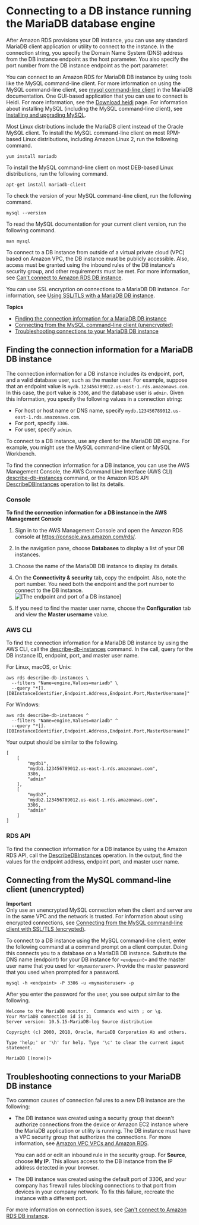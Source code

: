# Connecting to a DB instance running the MariaDB database engine<a name="USER_ConnectToMariaDBInstance"></a>

After Amazon RDS provisions your DB instance, you can use any standard MariaDB client application or utility to connect to the instance\. In the connection string, you specify the Domain Name System \(DNS\) address from the DB instance endpoint as the host parameter\. You also specify the port number from the DB instance endpoint as the port parameter\.

You can connect to an Amazon RDS for MariaDB DB instance by using tools like the MySQL command\-line client\. For more information on using the MySQL command\-line client, see [mysql command\-line client](http://mariadb.com/kb/en/mariadb/mysql-command-line-client/) in the MariaDB documentation\. One GUI\-based application that you can use to connect is Heidi\. For more information, see the [Download heidi](http://www.heidisql.com/download.php) page\. For information about installing MySQL \(including the MySQL command\-line client\), see [Installing and upgrading MySQL](https://dev.mysql.com/doc/refman/8.0/en/installing.html)\. 

Most Linux distributions include the MariaDB client instead of the Oracle MySQL client\. To install the MySQL command\-line client on most RPM\-based Linux distributions, including Amazon Linux 2, run the following command\.

```
yum install mariadb
```

To install the MySQL command\-line client on most DEB\-based Linux distributions, run the following command\.

```
apt-get install mariadb-client
```

To check the version of your MySQL command\-line client, run the following command\.

```
mysql --version
```

To read the MySQL documentation for your current client version, run the following command\.

```
man mysql
```

To connect to a DB instance from outside of a virtual private cloud \(VPC\) based on Amazon VPC, the DB instance must be publicly accessible\. Also, access must be granted using the inbound rules of the DB instance's security group, and other requirements must be met\. For more information, see [Can't connect to Amazon RDS DB instance](CHAP_Troubleshooting.md#CHAP_Troubleshooting.Connecting)\.

You can use SSL encryption on connections to a MariaDB DB instance\. For information, see [Using SSL/TLS with a MariaDB DB instance](mariadb-ssl-connections.md#MariaDB.Concepts.SSLSupport)\.

**Topics**
+ [Finding the connection information for a MariaDB DB instance](#USER_ConnectToMariaDBInstance.EndpointAndPort)
+ [Connecting from the MySQL command\-line client \(unencrypted\)](#USER_ConnectToMariaDBInstance.CLI)
+ [Troubleshooting connections to your MariaDB DB instance](#USER_ConnectToMariaDBInstance.Troubleshooting)

## Finding the connection information for a MariaDB DB instance<a name="USER_ConnectToMariaDBInstance.EndpointAndPort"></a>

The connection information for a DB instance includes its endpoint, port, and a valid database user, such as the master user\. For example, suppose that an endpoint value is `mydb.123456789012.us-east-1.rds.amazonaws.com`\. In this case, the port value is `3306`, and the database user is `admin`\. Given this information, you specify the following values in a connection string:
+ For host or host name or DNS name, specify `mydb.123456789012.us-east-1.rds.amazonaws.com`\.
+ For port, specify `3306`\.
+ For user, specify `admin`\.

To connect to a DB instance, use any client for the MariaDB DB engine\. For example, you might use the MySQL command\-line client or MySQL Workbench\.

To find the connection information for a DB instance, you can use the AWS Management Console, the AWS Command Line Interface \(AWS CLI\) [describe\-db\-instances](https://docs.aws.amazon.com/cli/latest/reference/rds/describe-db-instances.html) command, or the Amazon RDS API [DescribeDBInstances](https://docs.aws.amazon.com/AmazonRDS/latest/APIReference/API_DescribeDBInstances.html) operation to list its details\. 

### Console<a name="USER_ConnectToMariaDBInstance.EndpointAndPort.Console"></a>

**To find the connection information for a DB instance in the AWS Management Console**

1. Sign in to the AWS Management Console and open the Amazon RDS console at [https://console\.aws\.amazon\.com/rds/](https://console.aws.amazon.com/rds/)\.

1. In the navigation pane, choose **Databases** to display a list of your DB instances\.

1. Choose the name of the MariaDB DB instance to display its details\.

1. On the **Connectivity & security** tab, copy the endpoint\. Also, note the port number\. You need both the endpoint and the port number to connect to the DB instance\.   
![\[The endpoint and port of a DB instance\]](http://docs.aws.amazon.com/AmazonRDS/latest/UserGuide/images/endpoint-port.png)

1. If you need to find the master user name, choose the **Configuration** tab and view the **Master username** value\.

### AWS CLI<a name="USER_ConnectToMariaDBInstance.EndpointAndPort.CLI"></a>

To find the connection information for a MariaDB DB instance by using the AWS CLI, call the [describe\-db\-instances](https://docs.aws.amazon.com/cli/latest/reference/rds/describe-db-instances.html) command\. In the call, query for the DB instance ID, endpoint, port, and master user name\.

For Linux, macOS, or Unix:

```
aws rds describe-db-instances \
  --filters "Name=engine,Values=mariadb" \                  
  --query "*[].[DBInstanceIdentifier,Endpoint.Address,Endpoint.Port,MasterUsername]"
```

For Windows:

```
aws rds describe-db-instances ^
  --filters "Name=engine,Values=mariadb" ^                  
  --query "*[].[DBInstanceIdentifier,Endpoint.Address,Endpoint.Port,MasterUsername]"
```

Your output should be similar to the following\.

```
[
    [
        "mydb1",
        "mydb1.123456789012.us-east-1.rds.amazonaws.com",
        3306,
        "admin"
    ],
    [
        "mydb2",
        "mydb2.123456789012.us-east-1.rds.amazonaws.com",
        3306,
        "admin"
    ]
]
```

### RDS API<a name="USER_ConnectToMariaDBInstance.EndpointAndPort.API"></a>

To find the connection information for a DB instance by using the Amazon RDS API, call the [DescribeDBInstances](https://docs.aws.amazon.com/AmazonRDS/latest/APIReference/API_DescribeDBInstances.html) operation\. In the output, find the values for the endpoint address, endpoint port, and master user name\. 

## Connecting from the MySQL command\-line client \(unencrypted\)<a name="USER_ConnectToMariaDBInstance.CLI"></a>

**Important**  
Only use an unencrypted MySQL connection when the client and server are in the same VPC and the network is trusted\. For information about using encrypted connections, see [Connecting from the MySQL command\-line client with SSL/TLS \(encrypted\)](mariadb-ssl-connections.md#USER_ConnectToMariaDBInstanceSSL.CLI)\.

To connect to a DB instance using the MySQL command\-line client, enter the following command at a command prompt on a client computer\. Doing this connects you to a database on a MariaDB DB instance\. Substitute the DNS name \(endpoint\) for your DB instance for *`<endpoint>`* and the master user name that you used for *`<mymasteruser>`*\. Provide the master password that you used when prompted for a password\.

```
mysql -h <endpoint> -P 3306 -u <mymasteruser> -p
```

After you enter the password for the user, you see output similar to the following\.

```
Welcome to the MariaDB monitor.  Commands end with ; or \g.
Your MariaDB connection id is 31
Server version: 10.5.15-MariaDB-log Source distribution
 
Copyright (c) 2000, 2018, Oracle, MariaDB Corporation Ab and others.
  
Type 'help;' or '\h' for help. Type '\c' to clear the current input statement.
  
MariaDB [(none)]>
```

## Troubleshooting connections to your MariaDB DB instance<a name="USER_ConnectToMariaDBInstance.Troubleshooting"></a>

Two common causes of connection failures to a new DB instance are the following:
+ The DB instance was created using a security group that doesn't authorize connections from the device or Amazon EC2 instance where the MariaDB application or utility is running\. The DB instance must have a VPC security group that authorizes the connections\. For more information, see [Amazon VPC VPCs and Amazon RDS](USER_VPC.md)\.

  You can add or edit an inbound rule in the security group\. For **Source**, choose **My IP**\. This allows access to the DB instance from the IP address detected in your browser\.
+ The DB instance was created using the default port of 3306, and your company has firewall rules blocking connections to that port from devices in your company network\. To fix this failure, recreate the instance with a different port\.

For more information on connection issues, see [Can't connect to Amazon RDS DB instance](CHAP_Troubleshooting.md#CHAP_Troubleshooting.Connecting)\.